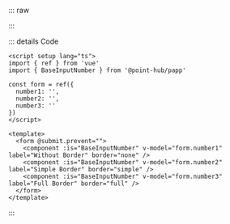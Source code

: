 ::: raw

<ClientOnly>
  <InputNumberBorder />
</ClientOnly>

:::

::: details Code

```vue
<script setup lang="ts">
import { ref } from 'vue'
import { BaseInputNumber } from '@point-hub/papp'

const form = ref({
  number1: '',
  number2: '',
  number3: ''
})
</script>

<template>
  <form @submit.prevent="">
    <component :is="BaseInputNumber" v-model="form.number1" label="Without Border" border="none" />
    <component :is="BaseInputNumber" v-model="form.number2" label="Simple Border" border="simple" />
    <component :is="BaseInputNumber" v-model="form.number3" label="Full Border" border="full" />
  </form>
</template>
```

:::
